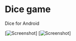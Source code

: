 # Dice game
Dice for Android

[![Screenshot](https://user-images.githubusercontent.com/37884954/96635544-a866ec80-1324-11eb-8392-69348d535e6c.jpg)]
[![Screenshot](https://user-images.githubusercontent.com/37884954/96635789-0267b200-1325-11eb-935f-c09882b376ea.jpg)]
